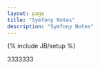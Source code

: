```yaml
---
layout: page
title: "Symfony Notes"
description: "Symfony Notes"
---
```

{% include JB/setup %}

3333333